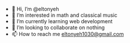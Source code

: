 - 👋 Hi, I’m @eltonyeh
- 👀 I’m interested in math and classical music
- 🌱 I’m currently learning web development
- 💞️ I’m looking to collaborate on nothing
- 📫 How to reach me eltonyeh1030@gmail.com

<!---
eltonyeh/eltonyeh is a ✨ special ✨ repository because its `README.md` (this file) appears on your GitHub profile.
You can click the Preview link to take a look at your changes.
--->
